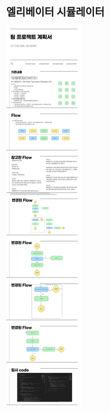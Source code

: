 # 엘리베이터 시뮬레이터

  ![IOT-프로그래밍-팀플-계획_1차변경](https://github.com/siggu/IoT_Programming/blob/main/%EC%82%B0%EC%B6%9C%EB%AC%BC/IOT-%ED%94%84%EB%A1%9C%EA%B7%B8%EB%9E%98%EB%B0%8D-%ED%8C%80%ED%94%8C-%EA%B3%84%ED%9A%8D_%EC%A4%91%EA%B0%84%EB%B0%9C%ED%91%9C.png)

